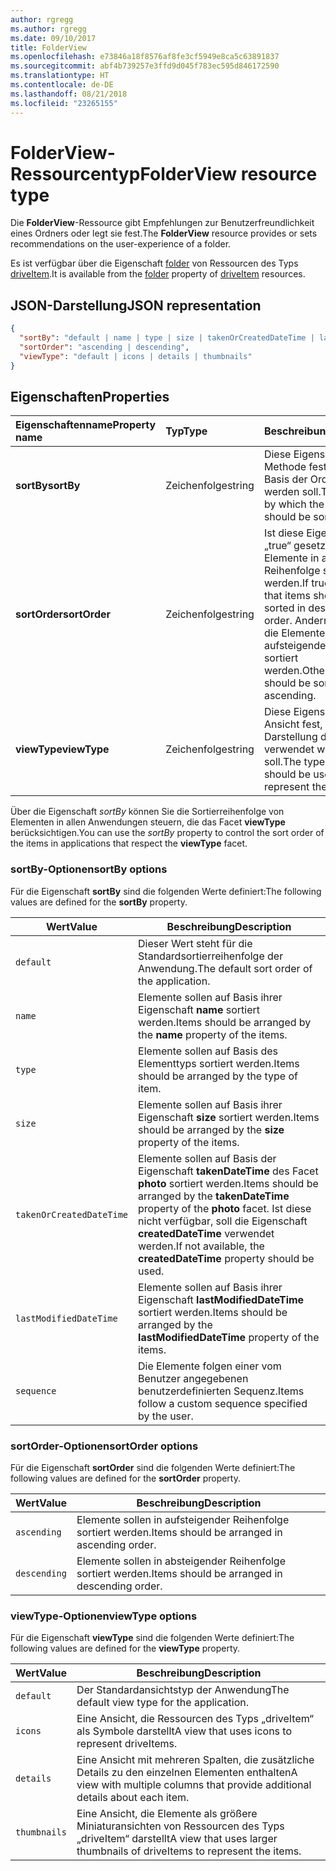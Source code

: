 ```yaml
---
author: rgregg
ms.author: rgregg
ms.date: 09/10/2017
title: FolderView
ms.openlocfilehash: e73846a18f8576af8fe3cf5949e8ca5c63891837
ms.sourcegitcommit: abf4b739257e3ffd9d045f783ec595d846172590
ms.translationtype: HT
ms.contentlocale: de-DE
ms.lasthandoff: 08/21/2018
ms.locfileid: "23265155"
---
```

# <a name="folderview-resource-type"></a><span data-ttu-id="bcb02-102">FolderView-Ressourcentyp</span><span class="sxs-lookup"><span data-stu-id="bcb02-102">FolderView resource type</span></span>

<span data-ttu-id="bcb02-103">Die **FolderView**-Ressource gibt Empfehlungen zur Benutzerfreundlichkeit eines Ordners oder legt sie fest.</span><span class="sxs-lookup"><span data-stu-id="bcb02-103">The **FolderView** resource provides or sets recommendations on the user-experience of a folder.</span></span>

<span data-ttu-id="bcb02-104">Es ist verfügbar über die Eigenschaft [folder][folder-facet] von Ressourcen des Typs [driveItem][item-resource].</span><span class="sxs-lookup"><span data-stu-id="bcb02-104">It is available from the [folder][folder-facet] property of [driveItem][item-resource] resources.</span></span>

## <a name="json-representation"></a><span data-ttu-id="bcb02-105">JSON-Darstellung</span><span class="sxs-lookup"><span data-stu-id="bcb02-105">JSON representation</span></span>

<!-- { "blockType": "resource", "@odata.type": "microsoft.graph.folderView" } -->

```json
{
  "sortBy": "default | name | type | size | takenOrCreatedDateTime | lastModifiedDateTime | sequence",
  "sortOrder": "ascending | descending",
  "viewType": "default | icons | details | thumbnails"
}
```

## <a name="properties"></a><span data-ttu-id="bcb02-106">Eigenschaften</span><span class="sxs-lookup"><span data-stu-id="bcb02-106">Properties</span></span>

| <span data-ttu-id="bcb02-107">Eigenschaftenname</span><span class="sxs-lookup"><span data-stu-id="bcb02-107">Property name</span></span>         | <span data-ttu-id="bcb02-108">Typ</span><span class="sxs-lookup"><span data-stu-id="bcb02-108">Type</span></span>   | <span data-ttu-id="bcb02-109">Beschreibung</span><span class="sxs-lookup"><span data-stu-id="bcb02-109">Description</span></span>
|:----------------------|:-------|:--------------------------------------------
| <span data-ttu-id="bcb02-110">**sortBy**</span><span class="sxs-lookup"><span data-stu-id="bcb02-110">**sortBy**</span></span>            | <span data-ttu-id="bcb02-111">Zeichenfolge</span><span class="sxs-lookup"><span data-stu-id="bcb02-111">string</span></span> | <span data-ttu-id="bcb02-112">Diese Eigenschaft legt die Methode fest, auf deren Basis der Ordner sortiert werden soll.</span><span class="sxs-lookup"><span data-stu-id="bcb02-112">The method by which the folder should be sorted.</span></span>
| <span data-ttu-id="bcb02-113">**sortOrder**</span><span class="sxs-lookup"><span data-stu-id="bcb02-113">**sortOrder**</span></span>         | <span data-ttu-id="bcb02-114">Zeichenfolge</span><span class="sxs-lookup"><span data-stu-id="bcb02-114">string</span></span> | <span data-ttu-id="bcb02-115">Ist diese Eigenschaft auf „true“ gesetzt, sollen alle Elemente in absteigender Reihenfolge sortiert werden.</span><span class="sxs-lookup"><span data-stu-id="bcb02-115">If true, indicates that items should be sorted in descending order.</span></span> <span data-ttu-id="bcb02-116">Andernfalls sollen die Elemente in aufsteigender Reihenfolge sortiert werden.</span><span class="sxs-lookup"><span data-stu-id="bcb02-116">Otherwise, items should be sorted ascending.</span></span>
| <span data-ttu-id="bcb02-117">**viewType**</span><span class="sxs-lookup"><span data-stu-id="bcb02-117">**viewType**</span></span>          | <span data-ttu-id="bcb02-118">Zeichenfolge</span><span class="sxs-lookup"><span data-stu-id="bcb02-118">string</span></span> | <span data-ttu-id="bcb02-119">Diese Eigenschaft legt die Ansicht fest, die zur Darstellung des Ordners verwendet werden soll.</span><span class="sxs-lookup"><span data-stu-id="bcb02-119">The type of view that should be used to represent the folder.</span></span>

<span data-ttu-id="bcb02-120">Über die Eigenschaft _sortBy_ können Sie die Sortierreihenfolge von Elementen in allen Anwendungen steuern, die das Facet **viewType** berücksichtigen.</span><span class="sxs-lookup"><span data-stu-id="bcb02-120">You can use the _sortBy_ property to control the sort order of the items in applications that respect the **viewType** facet.</span></span>

### <a name="sortby-options"></a><span data-ttu-id="bcb02-121">sortBy-Optionen</span><span class="sxs-lookup"><span data-stu-id="bcb02-121">sortBy options</span></span>

<span data-ttu-id="bcb02-122">Für die Eigenschaft **sortBy** sind die folgenden Werte definiert:</span><span class="sxs-lookup"><span data-stu-id="bcb02-122">The following values are defined for the **sortBy** property.</span></span>

| <span data-ttu-id="bcb02-123">Wert</span><span class="sxs-lookup"><span data-stu-id="bcb02-123">Value</span></span>                    | <span data-ttu-id="bcb02-124">Beschreibung</span><span class="sxs-lookup"><span data-stu-id="bcb02-124">Description</span></span>
| ------------------------ | --------------------------------------------------
| `default`                | <span data-ttu-id="bcb02-125">Dieser Wert steht für die Standardsortierreihenfolge der Anwendung.</span><span class="sxs-lookup"><span data-stu-id="bcb02-125">The default sort order of the application.</span></span>
| `name`                   | <span data-ttu-id="bcb02-126">Elemente sollen auf Basis ihrer Eigenschaft **name** sortiert werden.</span><span class="sxs-lookup"><span data-stu-id="bcb02-126">Items should be arranged by the **name** property of the items.</span></span>
| `type`                   | <span data-ttu-id="bcb02-127">Elemente sollen auf Basis des Elementtyps sortiert werden.</span><span class="sxs-lookup"><span data-stu-id="bcb02-127">Items should be arranged by the type of item.</span></span>
| `size`                   | <span data-ttu-id="bcb02-128">Elemente sollen auf Basis ihrer Eigenschaft **size** sortiert werden.</span><span class="sxs-lookup"><span data-stu-id="bcb02-128">Items should be arranged by the **size** property of the items.</span></span>
| `takenOrCreatedDateTime` | <span data-ttu-id="bcb02-129">Elemente sollen auf Basis der Eigenschaft **takenDateTime** des Facet **photo** sortiert werden.</span><span class="sxs-lookup"><span data-stu-id="bcb02-129">Items should be arranged by the **takenDateTime** property of the **photo** facet.</span></span> <span data-ttu-id="bcb02-130">Ist diese nicht verfügbar, soll die Eigenschaft **createdDateTime** verwendet werden.</span><span class="sxs-lookup"><span data-stu-id="bcb02-130">If not available, the **createdDateTime** property should be used.</span></span>
| `lastModifiedDateTime`   | <span data-ttu-id="bcb02-131">Elemente sollen auf Basis ihrer Eigenschaft **lastModifiedDateTime** sortiert werden.</span><span class="sxs-lookup"><span data-stu-id="bcb02-131">Items should be arranged by the **lastModifiedDateTime** property of the items.</span></span>
| `sequence`               | <span data-ttu-id="bcb02-132">Die Elemente folgen einer vom Benutzer angegebenen benutzerdefinierten Sequenz.</span><span class="sxs-lookup"><span data-stu-id="bcb02-132">Items follow a custom sequence specified by the user.</span></span>


### <a name="sortorder-options"></a><span data-ttu-id="bcb02-133">sortOrder-Optionen</span><span class="sxs-lookup"><span data-stu-id="bcb02-133">sortOrder options</span></span>

<span data-ttu-id="bcb02-134">Für die Eigenschaft **sortOrder** sind die folgenden Werte definiert:</span><span class="sxs-lookup"><span data-stu-id="bcb02-134">The following values are defined for the **sortOrder** property.</span></span>

| <span data-ttu-id="bcb02-135">Wert</span><span class="sxs-lookup"><span data-stu-id="bcb02-135">Value</span></span>        | <span data-ttu-id="bcb02-136">Beschreibung</span><span class="sxs-lookup"><span data-stu-id="bcb02-136">Description</span></span>
| ------------ | --------------------------------------------------------------
| `ascending`  | <span data-ttu-id="bcb02-137">Elemente sollen in aufsteigender Reihenfolge sortiert werden.</span><span class="sxs-lookup"><span data-stu-id="bcb02-137">Items should be arranged in ascending order.</span></span>
| `descending` | <span data-ttu-id="bcb02-138">Elemente sollen in absteigender Reihenfolge sortiert werden.</span><span class="sxs-lookup"><span data-stu-id="bcb02-138">Items should be arranged in descending order.</span></span>


### <a name="viewtype-options"></a><span data-ttu-id="bcb02-139">viewType-Optionen</span><span class="sxs-lookup"><span data-stu-id="bcb02-139">viewType options</span></span>

<span data-ttu-id="bcb02-140">Für die Eigenschaft **viewType** sind die folgenden Werte definiert:</span><span class="sxs-lookup"><span data-stu-id="bcb02-140">The following values are defined for the **viewType** property.</span></span>

| <span data-ttu-id="bcb02-141">Wert</span><span class="sxs-lookup"><span data-stu-id="bcb02-141">Value</span></span>        | <span data-ttu-id="bcb02-142">Beschreibung</span><span class="sxs-lookup"><span data-stu-id="bcb02-142">Description</span></span>
| ------------ | --------------------------------------------------------------
| `default`    | <span data-ttu-id="bcb02-143">Der Standardansichtstyp der Anwendung</span><span class="sxs-lookup"><span data-stu-id="bcb02-143">The default view type for the application.</span></span>
| `icons`      | <span data-ttu-id="bcb02-144">Eine Ansicht, die Ressourcen des Typs „driveItem“ als Symbole darstellt</span><span class="sxs-lookup"><span data-stu-id="bcb02-144">A view that uses icons to represent driveItems.</span></span>
| `details`    | <span data-ttu-id="bcb02-145">Eine Ansicht mit mehreren Spalten, die zusätzliche Details zu den einzelnen Elementen enthalten</span><span class="sxs-lookup"><span data-stu-id="bcb02-145">A view with multiple columns that provide additional details about each item.</span></span>
| `thumbnails` | <span data-ttu-id="bcb02-146">Eine Ansicht, die Elemente als größere Miniaturansichten von Ressourcen des Typs „driveItem“ darstellt</span><span class="sxs-lookup"><span data-stu-id="bcb02-146">A view that uses larger thumbnails of driveItems to represent the items.</span></span>


[item-resource]: driveitem.md
[folder-facet]: folder.md

<!-- {
  "type": "#page.annotation",
  "description": "The FolderView facet provides or sets recommendations on the user-experience of a folder.",
  "keywords": "view, folderview, sortby, sortorder, viewtype, coversourceid, folder",
  "section": "documentation",
  "suppressions": [
    "Warning: /api-reference/v1.0/resources/folderview.md:
      Found potential enums in resource example that weren't defined in a table:(default,icons,details,thumbnails) are in resource, but () are in table",
    "Warning: /api-reference/v1.0/resources/folderview.md:
      Found potential enums in resource example that weren't defined in a table:(default,name,type,size,takenOrCreatedDateTime,lastModifiedDateTime,sequence) are in resource, but () are in table",
    "Warning: /api-reference/v1.0/resources/folderview.md:
      Found potential enums in resource example that weren't defined in a table:(ascending,descending) are in resource, but () are in table"
  ],
  "tocPath": "Facets/FolderView"
} -->
